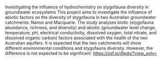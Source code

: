 Investigating the influence of hydrochemistry on stygofauna diversity in groundwater ecosystems
This project aims to investigate the influence of abiotic factors on the diversity of stygofauna in two Australian groundwater catchments: Namoi and Macquarie. The study analyses biotic (stygofauna abundance, richness, and diversity) and abiotic (groundwater level change, temperature, pH, electrical conductivity, dissolved oxygen, total nitrate, and dissolved organic carbon) factors associated with the health of the two Australian aquifers. It is expected that the two catchments will show different environmental conditions and stygofauna diversity. However, the difference is not expected to be significant. 
https://osf.io/j9pdv/?view_only=
